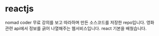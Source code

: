 # reactjs

nomad coder 무료 강의를 보고 따라하며 만든 소스코드를 저장한 repo입니다. 영화 관련 api에서 정보를 긁어 나열해주는 웹서비스입니다. react 기본을 배웠습니다.
